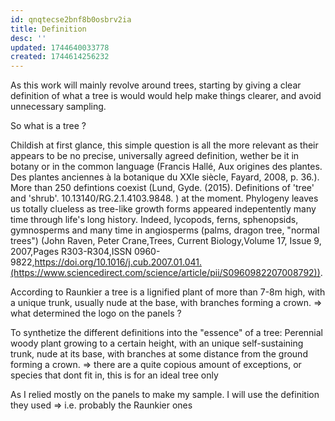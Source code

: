 ```yaml
---
id: qnqtecse2bnf8b0osbrv2ia
title: Definition
desc: ''
updated: 1744640033778
created: 1744614256232
---
```

As this work will mainly revolve around trees, starting by giving a clear definition of what a tree is would would help make things clearer, and avoid unnecessary sampling.

So what is a tree ?

Childish at first glance, this simple question is all the more relevant as their appears to be no precise, universally agreed definition, wether be it in botany or in the common language (Francis Hallé, Aux origines des plantes. Des plantes anciennes à la botanique du XXIe siècle, Fayard, 2008, p. 36.). More than 250 defintions coexist (Lund, Gyde. (2015). Definitions of 'tree' and 'shrub'. 10.13140/RG.2.1.4103.9848. ) at the moment.
Phylogeny leaves us totally clueless as tree-like growth forms appeared indepentently many time through life's long history. Indeed, lycopods, ferns, sphenopsids, gymnosperms and many time in angiosperms (palms, dragon tree, "normal trees") (John Raven, Peter Crane,Trees, Current Biology,Volume 17, Issue 9, 2007,Pages R303-R304,ISSN 0960-9822,https://doi.org/10.1016/j.cub.2007.01.041.(https://www.sciencedirect.com/science/article/pii/S0960982207008792)).



According to Raunkier a tree is a lignified plant of more than 7-8m high, with a unique trunk, usually nude at the base, with branches forming a crown. => what determined the logo on the panels ?

To synthetize the different definitions into the "essence" of a tree: Perennial woody plant growing to a certain height, with an unique self-sustaining trunk, nude at its base, with branches at some distance from the ground forming a crown. => there are a quite copious amount of exceptions, or species that dont fit in, this is for an ideal tree only

As I relied mostly on the panels to make my sample. I will use the definition they used => i.e. probably the Raunkier ones
